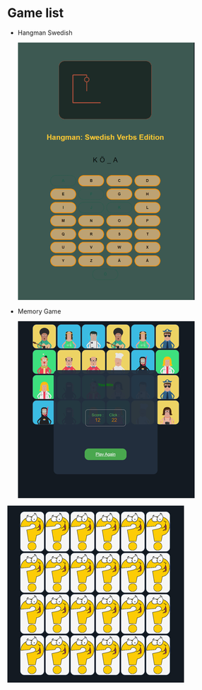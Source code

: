 # Game list
- Hangman Swedish
  
  <img src="HangMan_Swedish_Verb/screen.png" alt="HangMan Swedish Verb" width="400" />

- Memory Game

  <img src="Memory_Game/screen01.png" alt="HangMan Swedish Verb" width="400" />
 <img src="Memory_Game/screen02.png" alt="HangMan Swedish Verb" width="400" />